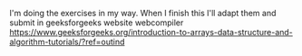 I'm doing the exercises in my way. When I finish this I'll adapt them and submit in geeksforgeeks website webcompiler
https://www.geeksforgeeks.org/introduction-to-arrays-data-structure-and-algorithm-tutorials/?ref=outind